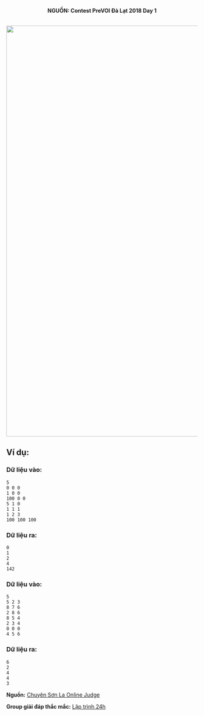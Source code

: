 **<center>NGUỒN: Contest PreVOI Đà Lạt 2018 Day 1</center>**
<br>

<center><img src="/images/problems/1155/bigball.svg" width=1080px></center>

## Ví dụ:
### Dữ liệu vào:
```
5
0 0 0
1 0 0
100 0 0
5 1 0
1 1 1
1 2 3
100 100 100
```

### Dữ liệu ra:
```
0
1
2
4
142
```

### Dữ liệu vào:
```
5
5 2 3
8 7 6
2 8 6
8 5 4
2 3 4
0 0 0
4 5 6
```

### Dữ liệu ra:
```
6
2
4
4
3
```
**Nguồn:** [Chuyên Sơn La Online Judge](http://csloj.ddns.net/)

**Group giải đáp thắc mắc:** [Lập trình 24h](https://www.facebook.com/groups/1386904321519984)